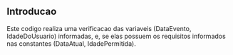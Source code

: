 ## Introducao

Este codigo realiza uma verificacao das variaveis (DataEvento, IdadeDoUsuario) informadas, e, se elas possuem os requisitos informados nas constantes (DataAtual, IdadePermitida).